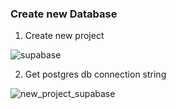 ### Create new Database

1. Create new project

![supabase](https://user-images.githubusercontent.com/69457813/226625181-1d3c763a-fe2b-4d81-8e05-40e664b6a6d1.jpg)

2. Get postgres db connection string

![new_project_supabase](https://user-images.githubusercontent.com/69457813/226625113-cc2f95f4-c300-435b-b28f-e713dad1df04.jpg)


